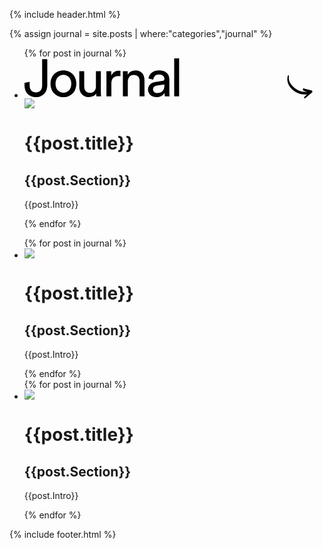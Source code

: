 {% include header.html %}

{% assign journal = site.posts | where:"categories","journal" %}

<ul class="som-news-featured">
{% for post in journal %}
    <li class="som-news flex som-panel scroller book beige">
      <a href="{{post.url}}"></a>
      <div class="som-news-image">
        <div class="som-page-title-news">
        <svg width="461" height="64" viewBox="0 0 461 64" xmlns="http://www.w3.org/2000/svg"><g fill="#000" fill-rule="evenodd"><path d="M450.007 63.106c2.985-2.55 5.958-5.114 8.936-7.672.194-.167.387-.385.616-.452 1.28-.379.8-1.47.88-2.294.082-.852-.495-1.205-1.25-1.37-.71-.156-1.402-.402-2.107-.586-3.312-.868-6.618-1.766-9.945-2.573-1.12-.272-1.728.392-1.74 1.572-.012 1.439 1.054 1.897 2.065 2.296 1.294.512 2.649.864 3.977 1.284-.01.051-.02.102-.032.152-.205.015-.41.037-.617.046-7.638.336-14.236-2.465-19.94-7.371-5.264-4.527-8.724-10.094-7.854-17.58.062-.534-.094-1.094-.159-1.744-1.234.528-1.738 1.39-1.961 2.528-1.054 5.365-.077 10.262 2.831 14.896 4.921 7.839 16.391 15.24 28.623 13.247-.51.431-.916.74-1.282 1.092-1.185 1.136-2.414 2.234-3.494 3.466-.306.35-.164 1.109-.227 1.68.532.028 1.084.152 1.593.053.391-.076.763-.393 1.087-.67"/><path d="M0 39.228l8.232-1.848v5.628c0 3.976.952 6.874 2.856 8.694 1.904 1.82 4.368 2.73 7.392 2.73s5.404-.938 7.14-2.814c1.736-1.876 2.604-4.55 2.604-8.022V1.26h8.232v41.748c0 2.632-.406 5.096-1.218 7.392-.812 2.296-2.002 4.312-3.57 6.048-1.568 1.736-3.458 3.108-5.67 4.116-2.212 1.008-4.69 1.512-7.434 1.512-2.912 0-5.516-.448-7.812-1.344-2.296-.896-4.242-2.184-5.838-3.864-1.596-1.68-2.814-3.682-3.654-6.006C.42 48.538 0 45.948 0 43.092v-3.864zM62.262 55.02c1.68 0 3.276-.308 4.788-.924 1.512-.616 2.856-1.54 4.032-2.772 1.176-1.232 2.1-2.744 2.772-4.536.672-1.792 1.008-3.864 1.008-6.216 0-2.352-.336-4.41-1.008-6.174-.672-1.764-1.596-3.262-2.772-4.494-1.176-1.232-2.52-2.156-4.032-2.772a12.568 12.568 0 00-4.788-.924c-1.68 0-3.276.308-4.788.924-1.512.616-2.856 1.54-4.032 2.772-1.176 1.232-2.1 2.73-2.772 4.494-.672 1.764-1.008 3.822-1.008 6.174 0 2.352.336 4.424 1.008 6.216.672 1.792 1.596 3.304 2.772 4.536 1.176 1.232 2.52 2.156 4.032 2.772 1.512.616 3.108.924 4.788.924zm0-35.868c3.024 0 5.796.546 8.316 1.638 2.52 1.092 4.704 2.59 6.552 4.494 1.848 1.904 3.276 4.158 4.284 6.762 1.008 2.604 1.512 5.446 1.512 8.526s-.504 5.936-1.512 8.568c-1.008 2.632-2.436 4.9-4.284 6.804-1.848 1.904-4.032 3.402-6.552 4.494-2.52 1.092-5.292 1.638-8.316 1.638-3.024 0-5.796-.546-8.316-1.638-2.52-1.092-4.704-2.59-6.552-4.494-1.848-1.904-3.276-4.172-4.284-6.804-1.008-2.632-1.512-5.488-1.512-8.568 0-3.08.504-5.922 1.512-8.526s2.436-4.858 4.284-6.762c1.848-1.904 4.032-3.402 6.552-4.494 2.52-1.092 5.292-1.638 8.316-1.638zm52.433 36.792c-1.12 2.128-2.8 3.682-5.04 4.662s-4.536 1.47-6.888 1.47c-2.352 0-4.466-.42-6.342-1.26-1.876-.84-3.458-1.988-4.746-3.444-1.288-1.456-2.282-3.164-2.982-5.124-.7-1.96-1.05-4.088-1.05-6.384V20.412h7.896v24.276c0 1.4.168 2.73.504 3.99.336 1.26.868 2.366 1.596 3.318.728.952 1.666 1.708 2.814 2.268 1.148.56 2.562.84 4.242.84 3.192 0 5.586-.952 7.182-2.856s2.394-4.396 2.394-7.476v-24.36h7.896V53.34c0 1.624.042 3.094.126 4.41.084 1.316.182 2.338.294 3.066h-7.56c-.112-.448-.196-1.162-.252-2.142-.056-.98-.084-1.89-.084-2.73zm38.826-27.552a24.342 24.342 0 00-3.444-.252c-3.304 0-5.978.966-8.022 2.898-2.044 1.932-3.066 5.11-3.066 9.534v20.244h-7.896V20.412h7.728v7.056c.728-1.568 1.582-2.842 2.562-3.822.98-.98 2.002-1.764 3.066-2.352a11.354 11.354 0 013.276-1.218 16.294 16.294 0 013.192-.336c.56 0 1.078.028 1.554.084.476.056.826.112 1.05.168v8.4zm11.777 32.424h-7.896V20.412h7.728v5.796c1.456-2.52 3.304-4.312 5.544-5.376 2.24-1.064 4.536-1.596 6.888-1.596 2.408 0 4.522.406 6.342 1.218 1.82.812 3.332 1.932 4.536 3.36 1.204 1.428 2.1 3.122 2.688 5.082.588 1.96.882 4.06.882 6.3v25.62h-7.896V36.54c0-1.4-.154-2.716-.462-3.948-.308-1.232-.84-2.31-1.596-3.234-.756-.924-1.736-1.652-2.94-2.184-1.204-.532-2.674-.798-4.41-.798-1.568 0-2.94.294-4.116.882a8.466 8.466 0 00-2.94 2.394c-.784 1.008-1.372 2.184-1.764 3.528a15.229 15.229 0 00-.588 4.284v23.352zm32.274-10.836c0-1.792.308-3.402.924-4.83.616-1.428 1.47-2.646 2.562-3.654 1.092-1.008 2.394-1.82 3.906-2.436a22.267 22.267 0 014.872-1.344l10.92-1.596c1.232-.168 2.058-.532 2.478-1.092.42-.56.63-1.204.63-1.932 0-1.96-.686-3.654-2.058-5.082-1.372-1.428-3.598-2.142-6.678-2.142-2.8 0-4.956.77-6.468 2.31-1.512 1.54-2.408 3.486-2.688 5.838l-7.56-1.764a13.863 13.863 0 011.722-5.292 14.16 14.16 0 013.57-4.158c1.456-1.148 3.15-2.044 5.082-2.688 1.932-.644 3.99-.966 6.174-.966 3.024 0 5.6.406 7.728 1.218 2.128.812 3.864 1.89 5.208 3.234a12.16 12.16 0 012.94 4.704 17.19 17.19 0 01.924 5.628V54.18c0 1.792.056 3.22.168 4.284.112 1.064.224 1.848.336 2.352h-7.728c-.112-.504-.21-1.176-.294-2.016-.084-.84-.126-1.988-.126-3.444-.448.728-1.036 1.484-1.764 2.268-.728.784-1.624 1.512-2.688 2.184-1.064.672-2.31 1.218-3.738 1.638-1.428.42-3.038.63-4.83.63-2.072 0-3.934-.336-5.586-1.008-1.652-.672-3.066-1.554-4.242-2.646a11.53 11.53 0 01-2.73-3.822 11.295 11.295 0 01-.966-4.62zm14.616 5.46c1.624 0 3.15-.21 4.578-.63 1.428-.42 2.66-1.092 3.696-2.016 1.036-.924 1.862-2.156 2.478-3.696.616-1.54.924-3.402.924-5.586v-1.848l-12.348 1.848c-1.68.28-3.08.91-4.2 1.89-1.12.98-1.68 2.366-1.68 4.158 0 1.512.588 2.87 1.764 4.074 1.176 1.204 2.772 1.806 4.788 1.806zm27.318 5.376V0h7.896v60.816h-7.896z" fill-rule="nonzero"/></g></svg>
        </div>
        <img src="{{post.Image}}">
      </div>
      <div class="som-news-info-wrapper">
        <div class="som-scroll-text right">
          <h1>{{post.title}}</h1>
          <h2 class="courier">{{post.Section}}</h2>
          <p>{{post.Intro}}</p>
        </div>
      </div>
    </li>
{% endfor %}
</ul>

<ul class="som-news-normal flex">
  <div class="som-news-half">
{% for post in journal %}
    <li class="som-news som-panel scroller book beige">
      <a href="{{post.url}}"></a>
      <div class="som-news-image">
        <img src="{{post.Image}}">
      </div>
      <div class="som-news-info-wrapper som-scroll-text right">
        <h1>{{post.title}}</h1>
        <h2 class="courier">{{post.Section}}</h2>
        <p>{{post.Intro}}</p>
      </div>
    </li>
{% endfor %}
</div>
  <div class="som-news-grid">
  {% for post in journal %}
      <li class="som-news som-panel scroller book beige">
        <a href="{{post.url}}"></a>
        <div class="som-news-image">
          <img src="{{post.Image}}">
        </div>
        <div class="som-news-info-wrapper som-scroll-text right">
          <h1>{{post.title}}</h1>
          <h2 class="courier">{{post.Section}}</h2>
          <p>{{post.Intro}}</p>
        </div>
      </li>
  {% endfor %}
  </div>
</ul>

{% include footer.html %}
